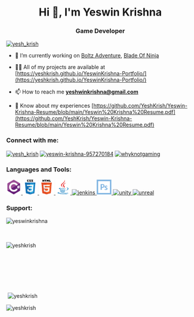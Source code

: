 <h1 align="center">Hi 👋, I'm Yeswin Krishna</h1>
<h3 align="center">Game Developer</h3>

<p align="left"> <a href="https://twitter.com/yesh_krish" target="blank"><img src="https://img.shields.io/twitter/follow/yesh_krish?logo=twitter&style=for-the-badge" alt="yesh_krish" /></a> </p>

- 🔭 I’m currently working on [Boltz Adventure](https://github.com/YeshKrish/Boltz-Adventure), [Blade Of Ninja](https://github.com/YeshKrish/Blade-of-the-Night)

- 👨‍💻 All of my projects are available at [https://yeshkrish.github.io/YeswinKrishna-Portfolio/](https://yeshkrish.github.io/YeswinKrishna-Portfolio/)

- 📫 How to reach me **yeshwinkrishna@gmail.com**

- 📄 Know about my experiences [https://github.com/YeshKrish/Yeswin-Krishna-Resume/blob/main/Yeswin%20Krishna%20Resume.pdf](https://github.com/YeshKrish/Yeswin-Krishna-Resume/blob/main/Yeswin%20Krishna%20Resume.pdf)

<h3 align="left">Connect with me:</h3>
<p align="left">
<a href="https://twitter.com/yesh_krish" target="blank"><img align="center" src="https://raw.githubusercontent.com/rahuldkjain/github-profile-readme-generator/master/src/images/icons/Social/twitter.svg" alt="yesh_krish" height="30" width="40" /></a>
<a href="https://linkedin.com/in/yeswin-krishna-957270184" target="blank"><img align="center" src="https://raw.githubusercontent.com/rahuldkjain/github-profile-readme-generator/master/src/images/icons/Social/linked-in-alt.svg" alt="yeswin-krishna-957270184" height="30" width="40" /></a>
<a href="https://www.youtube.com/c/whyknotgaming" target="blank"><img align="center" src="https://raw.githubusercontent.com/rahuldkjain/github-profile-readme-generator/master/src/images/icons/Social/youtube.svg" alt="whyknotgaming" height="30" width="40" /></a>
</p>

<h3 align="left">Languages and Tools:</h3>
<p align="left"> <a href="https://www.w3schools.com/cs/" target="_blank" rel="noreferrer"> <img src="https://raw.githubusercontent.com/devicons/devicon/master/icons/csharp/csharp-original.svg" alt="csharp" width="40" height="40"/> </a> <a href="https://www.w3schools.com/css/" target="_blank" rel="noreferrer"> <img src="https://raw.githubusercontent.com/devicons/devicon/master/icons/css3/css3-original-wordmark.svg" alt="css3" width="40" height="40"/> </a> <a href="https://www.w3.org/html/" target="_blank" rel="noreferrer"> <img src="https://raw.githubusercontent.com/devicons/devicon/master/icons/html5/html5-original-wordmark.svg" alt="html5" width="40" height="40"/> </a> <a href="https://www.java.com" target="_blank" rel="noreferrer"> <img src="https://raw.githubusercontent.com/devicons/devicon/master/icons/java/java-original.svg" alt="java" width="40" height="40"/> </a> <a href="https://www.jenkins.io" target="_blank" rel="noreferrer"> <img src="https://www.vectorlogo.zone/logos/jenkins/jenkins-icon.svg" alt="jenkins" width="40" height="40"/> </a> <a href="https://www.photoshop.com/en" target="_blank" rel="noreferrer"> <img src="https://raw.githubusercontent.com/devicons/devicon/master/icons/photoshop/photoshop-line.svg" alt="photoshop" width="40" height="40"/> </a> <a href="https://unity.com/" target="_blank" rel="noreferrer"> <img src="https://www.vectorlogo.zone/logos/unity3d/unity3d-icon.svg" alt="unity" width="40" height="40"/> </a> <a href="https://unrealengine.com/" target="_blank" rel="noreferrer"> <img src="https://raw.githubusercontent.com/kenangundogan/fontisto/036b7eca71aab1bef8e6a0518f7329f13ed62f6b/icons/svg/brand/unreal-engine.svg" alt="unreal" width="40" height="40"/> </a> </p>

<h3 align="left">Support:</h3>
<p><a href="https://www.buymeacoffee.com/yeswinkrishna"> <img align="left" src="https://cdn.buymeacoffee.com/buttons/v2/default-yellow.png" height="50" width="210" alt="yeswinkrishna" /></a></p><br><br><br>

<p><img align="left" src="https://github-readme-stats.vercel.app/api/top-langs?username=yeshkrish&show_icons=true&theme=dark&title_color=ca4e4e&text_color=dedede&locale=en&layout=compact" alt="yeshkrish" /></p><br><br><br><br><br><br><br>

<p>&nbsp;<img align="center" src="https://github-readme-stats.vercel.app/api?username=yeshkrish&show_icons=true&theme=tokyonight&title_color=2b72e3&text_color=ffffff&locale=en" alt="yeshkrish" /></p>

<p><img align="center" src="https://github-readme-streak-stats.herokuapp.com/?user=yeshkrish&theme=dark" alt="yeshkrish" /></p>
